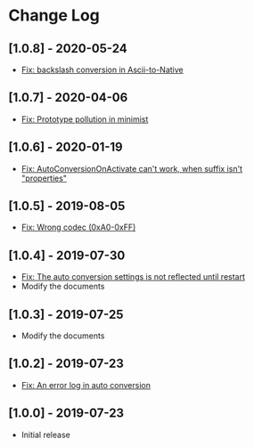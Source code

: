 # Change Log

## [1.0.8] - 2020-05-24

* [Fix: backslash conversion in Ascii-to-Native](https://github.com/cwan/native-ascii-converter/pull/12)

## [1.0.7] - 2020-04-06

* [Fix: Prototype pollution in minimist](https://github.com/cwan/native-ascii-converter/pull/11)

## [1.0.6] - 2020-01-19

* [Fix: AutoConversionOnActivate can't work, when suffix isn't "properties"](https://github.com/cwan/native-ascii-converter/issues/9)

## [1.0.5] - 2019-08-05

* [Fix: Wrong codec (0xA0-0xFF)](https://github.com/cwan/native-ascii-converter/issues/7)

## [1.0.4] - 2019-07-30

* [Fix: The auto conversion settings is not reflected until restart](https://github.com/cwan/native-ascii-converter/issues/5)
* Modify the documents

## [1.0.3] - 2019-07-25

* Modify the documents

## [1.0.2] - 2019-07-23

* [Fix: An error log in auto conversion](https://github.com/cwan/native-ascii-converter/issues/2)

## [1.0.0] - 2019-07-23

* Initial release
